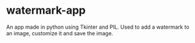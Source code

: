 # watermark-app
An app made in python using Tkinter and PIL. Used to add a watermark to an image, customize it and save the image.

